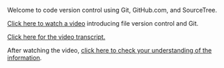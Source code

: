 Welcome to code version control using Git, GitHub.com, and SourceTree.

[Click here to watch a video](https://youtu.be/sX7kADu5YIs "Video about version control and Git") introducing file version control and Git.

[Click here for the video transcript.](https://github.com/live-and-learn/git-learning/tree/master/lesson-1/notes-lesson-1-version-control-using-git.md "Transcript for Video about version control and Git")

After watching the video, [click here to check your understanding of the information](https://github.com/live-and-learn/git-learning/tree/master/lesson-1/assessment-lesson-1-version-control-using-git.md "Assessment for Video about version control and Git").
